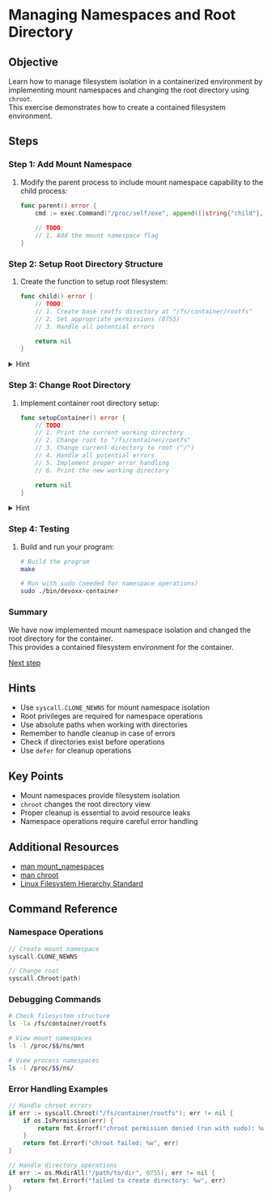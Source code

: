 # Managing Namespaces and Root Directory

## Objective

Learn how to manage filesystem isolation in a containerized environment by implementing mount namespaces and changing the root directory using `chroot`.    
This exercise demonstrates how to create a contained filesystem environment.

## Steps

### Step 1: Add Mount Namespace

1. Modify the parent process to include mount namespace capability to the child process:
    ```go
    func parent() error {
        cmd := exec.Command("/proc/self/exe", append([]string{"child"}, os.Args[1:]...)...)
        
        // TODO:
        // 1. Add the mount namespace flag
    }
    ```

### Step 2: Setup Root Directory Structure

1. Create the function to setup root filesystem:
    ```go
    func child() error {
        // TODO:
        // 1. Create base rootfs directory at "/fs/container/rootfs"
        // 2. Set appropriate permissions (0755)
        // 3. Handle all potential errors

        return nil
    }
    ```
<details>
<summary>Hint</summary>
look at `os.MkdirAll` function
</details>

### Step 3: Change Root Directory

1. Implement container root directory setup:
    ```go
    func setupContainer() error {
        // TODO:
        // 1. Print the current working directory
        // 2. Change root to "/fs/container/rootfs"
        // 3. Change current directory to root ("/")
        // 4. Handle all potential errors
        // 5. Implement proper error handling
        // 6. Print the new working directory

        return nil
    }
    ```
<details>
<summary>Hint</summary>
look at `syscall.Chroot` and `os.Chdir` functions

</details>

### Step 4: Testing

1. Build and run your program:
    ```bash
    # Build the program
    make

    # Run with sudo (needed for namespace operations)
    sudo ./bin/devoxx-container
   ```
### Summary

We have now implemented mount namespace isolation and changed the root directory for the container.    
This provides a contained filesystem environment for the container.

[Next step](05-cgroups.md)

## Hints

- Use `syscall.CLONE_NEWNS` for mount namespace isolation
- Root privileges are required for namespace operations
- Use absolute paths when working with directories
- Remember to handle cleanup in case of errors
- Check if directories exist before operations
- Use `defer` for cleanup operations

## Key Points

- Mount namespaces provide filesystem isolation
- `chroot` changes the root directory view
- Proper cleanup is essential to avoid resource leaks
- Namespace operations require careful error handling

## Additional Resources

- [man mount_namespaces](https://man7.org/linux/man-pages/man7/mount_namespaces.7.html)
- [man chroot](https://man7.org/linux/man-pages/man2/chroot.2.html)
- [Linux Filesystem Hierarchy Standard](https://refspecs.linuxfoundation.org/FHS_3.0/fhs/index.html)

## Command Reference

### Namespace Operations
```go
// Create mount namespace
syscall.CLONE_NEWNS

// Change root
syscall.Chroot(path)
```

### Debugging Commands
```bash
# Check filesystem structure
ls -la /fs/container/rootfs

# View mount namespaces
ls -l /proc/$$/ns/mnt

# View process namespaces
ls -l /proc/$$/ns/
```

### Error Handling Examples
```go
// Handle chroot errors
if err := syscall.Chroot("/fs/container/rootfs"); err != nil {
    if os.IsPermission(err) {
        return fmt.Errorf("chroot permission denied (run with sudo): %w", err)
    }
    return fmt.Errorf("chroot failed: %w", err)
}

// Handle directory operations
if err := os.MkdirAll("/path/to/dir", 0755); err != nil {
    return fmt.Errorf("failed to create directory: %w", err)
}
```